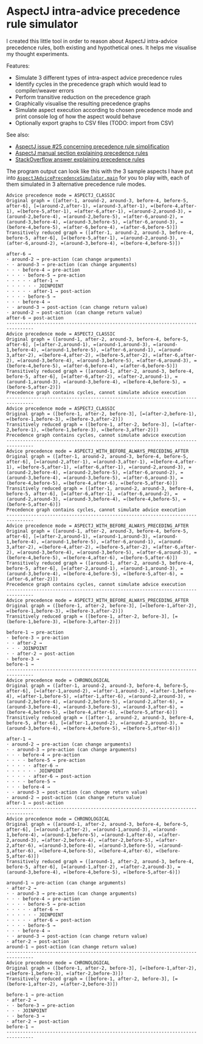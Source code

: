 # AspectJ intra-advice precedence rule simulator

I created this little tool in order to reason about AspectJ intra-advice precedence rules, both existing and
hypothetical ones. It helps me visualise my thought experiments.

Features:
  * Simulate 3 different types of intra-aspect advice precedence rules
  * Identify cycles in the precedence graph which would lead to compiler/weaver errors
  * Perform transitive reduction on the precedence graph
  * Graphically visualise the resulting precedence graphs
  * Simulate aspect execution according to chosen precedence mode and print console log of how the aspect would behave
  * Optionally export graphs to CSV files (TODO: import from CSV) 

See also:
  * [AspectJ issue #25 concerning precedence rule simplification](https://github.com/eclipse/org.aspectj/issues/25) 
  * [AspectJ manual section explaining precedence rules](https://www.eclipse.org/aspectj/doc/next/progguide/semantics-advice.html#d0e6257)
  * [StackOverflow answer explaining precedence rules](https://stackoverflow.com/a/40071281/1082681)

The program output can look like this with the 3 sample aspects I have put into
[`AspectJAdvicePrecedenceSimulator.main`](https://github.com/kriegaex/AJ_AdvicePrecedenceGraph/blob/master/src/main/java/de/scrum_master/aspectj/graph/AspectJAdvicePrecedenceSimulator.java)
for you to play with, each of them simulated in 3 alternative precedence rule modes.
```
Advice precedence mode = ASPECTJ_CLASSIC
Original graph = ([after-1, around-2, around-3, before-4, before-5, after-6], [=(around-2,after-1), =(around-3,after-1), =(before-4,after-1), =(before-5,after-1), =(after-6,after-1), =(around-2,around-3), =(around-2,before-4), =(around-2,before-5), =(after-6,around-2), =(around-3,before-4), =(around-3,before-5), =(after-6,around-3), =(before-4,before-5), =(after-6,before-4), =(after-6,before-5)])
Transitively reduced graph = ([after-1, around-2, around-3, before-4, before-5, after-6], [=(before-5,after-1), =(around-2,around-3), =(after-6,around-2), =(around-3,before-4), =(before-4,before-5)])

after-6 → 
· around-2 → pre-action (can change arguments)
· · around-3 → pre-action (can change arguments)
· · · before-4 → pre-action
· · · · before-5 → pre-action
· · · · · after-1 → 
· · · · · · JOINPOINT
· · · · · after-1 → post-action
· · · · before-5 → 
· · · before-4 → 
· · around-3 → post-action (can change return value)
· around-2 → post-action (can change return value)
after-6 → post-action
--------------------------------------------------------------------------------
Advice precedence mode = ASPECTJ_CLASSIC
Original graph = ([around-1, after-2, around-3, before-4, before-5, after-6], [=(after-2,around-1), =(around-1,around-3), =(around-1,before-4), =(around-1,before-5), =(after-6,around-1), =(around-3,after-2), =(before-4,after-2), =(before-5,after-2), =(after-6,after-2), =(around-3,before-4), =(around-3,before-5), =(after-6,around-3), =(before-4,before-5), =(after-6,before-4), =(after-6,before-5)])
Transitively reduced graph = ([around-1, after-2, around-3, before-4, before-5, after-6], [=(after-6,after-2), =(after-2,around-1), =(around-1,around-3), =(around-3,before-4), =(before-4,before-5), =(before-5,after-2)])
Precedence graph contains cycles, cannot simulate advice execution
--------------------------------------------------------------------------------
Advice precedence mode = ASPECTJ_CLASSIC
Original graph = ([before-1, after-2, before-3], [=(after-2,before-1), =(before-1,before-3), =(before-3,after-2)])
Transitively reduced graph = ([before-1, after-2, before-3], [=(after-2,before-1), =(before-1,before-3), =(before-3,after-2)])
Precedence graph contains cycles, cannot simulate advice execution
--------------------------------------------------------------------------------
Advice precedence mode = ASPECTJ_WITH_BEFORE_ALWAYS_PRECEDING_AFTER
Original graph = ([after-1, around-2, around-3, before-4, before-5, after-6], [=(around-2,after-1), =(around-3,after-1), =(before-4,after-1), =(before-5,after-1), =(after-6,after-1), =(around-2,around-3), =(around-2,before-4), =(around-2,before-5), =(after-6,around-2), =(around-3,before-4), =(around-3,before-5), =(after-6,around-3), =(before-4,before-5), =(before-4,after-6), =(before-5,after-6)])
Transitively reduced graph = ([after-1, around-2, around-3, before-4, before-5, after-6], [=(after-6,after-1), =(after-6,around-2), =(around-2,around-3), =(around-3,before-4), =(before-4,before-5), =(before-5,after-6)])
Precedence graph contains cycles, cannot simulate advice execution
--------------------------------------------------------------------------------
Advice precedence mode = ASPECTJ_WITH_BEFORE_ALWAYS_PRECEDING_AFTER
Original graph = ([around-1, after-2, around-3, before-4, before-5, after-6], [=(after-2,around-1), =(around-1,around-3), =(around-1,before-4), =(around-1,before-5), =(after-6,around-1), =(around-3,after-2), =(before-4,after-2), =(before-5,after-2), =(after-6,after-2), =(around-3,before-4), =(around-3,before-5), =(after-6,around-3), =(before-4,before-5), =(before-4,after-6), =(before-5,after-6)])
Transitively reduced graph = ([around-1, after-2, around-3, before-4, before-5, after-6], [=(after-2,around-1), =(around-1,around-3), =(around-3,before-4), =(before-4,before-5), =(before-5,after-6), =(after-6,after-2)])
Precedence graph contains cycles, cannot simulate advice execution
--------------------------------------------------------------------------------
Advice precedence mode = ASPECTJ_WITH_BEFORE_ALWAYS_PRECEDING_AFTER
Original graph = ([before-1, after-2, before-3], [=(before-1,after-2), =(before-1,before-3), =(before-3,after-2)])
Transitively reduced graph = ([before-1, after-2, before-3], [=(before-1,before-3), =(before-3,after-2)])

before-1 → pre-action
· before-3 → pre-action
· · after-2 → 
· · · JOINPOINT
· · after-2 → post-action
· before-3 → 
before-1 → 
--------------------------------------------------------------------------------
Advice precedence mode = CHRONOLOGICAL
Original graph = ([after-1, around-2, around-3, before-4, before-5, after-6], [=(after-1,around-2), =(after-1,around-3), =(after-1,before-4), =(after-1,before-5), =(after-1,after-6), =(around-2,around-3), =(around-2,before-4), =(around-2,before-5), =(around-2,after-6), =(around-3,before-4), =(around-3,before-5), =(around-3,after-6), =(before-4,before-5), =(before-4,after-6), =(before-5,after-6)])
Transitively reduced graph = ([after-1, around-2, around-3, before-4, before-5, after-6], [=(after-1,around-2), =(around-2,around-3), =(around-3,before-4), =(before-4,before-5), =(before-5,after-6)])

after-1 → 
· around-2 → pre-action (can change arguments)
· · around-3 → pre-action (can change arguments)
· · · before-4 → pre-action
· · · · before-5 → pre-action
· · · · · after-6 → 
· · · · · · JOINPOINT
· · · · · after-6 → post-action
· · · · before-5 → 
· · · before-4 → 
· · around-3 → post-action (can change return value)
· around-2 → post-action (can change return value)
after-1 → post-action
--------------------------------------------------------------------------------
Advice precedence mode = CHRONOLOGICAL
Original graph = ([around-1, after-2, around-3, before-4, before-5, after-6], [=(around-1,after-2), =(around-1,around-3), =(around-1,before-4), =(around-1,before-5), =(around-1,after-6), =(after-2,around-3), =(after-2,before-4), =(after-2,before-5), =(after-2,after-6), =(around-3,before-4), =(around-3,before-5), =(around-3,after-6), =(before-4,before-5), =(before-4,after-6), =(before-5,after-6)])
Transitively reduced graph = ([around-1, after-2, around-3, before-4, before-5, after-6], [=(around-1,after-2), =(after-2,around-3), =(around-3,before-4), =(before-4,before-5), =(before-5,after-6)])

around-1 → pre-action (can change arguments)
· after-2 → 
· · around-3 → pre-action (can change arguments)
· · · before-4 → pre-action
· · · · before-5 → pre-action
· · · · · after-6 → 
· · · · · · JOINPOINT
· · · · · after-6 → post-action
· · · · before-5 → 
· · · before-4 → 
· · around-3 → post-action (can change return value)
· after-2 → post-action
around-1 → post-action (can change return value)
--------------------------------------------------------------------------------
Advice precedence mode = CHRONOLOGICAL
Original graph = ([before-1, after-2, before-3], [=(before-1,after-2), =(before-1,before-3), =(after-2,before-3)])
Transitively reduced graph = ([before-1, after-2, before-3], [=(before-1,after-2), =(after-2,before-3)])

before-1 → pre-action
· after-2 → 
· · before-3 → pre-action
· · · JOINPOINT
· · before-3 → 
· after-2 → post-action
before-1 → 
--------------------------------------------------------------------------------
```
